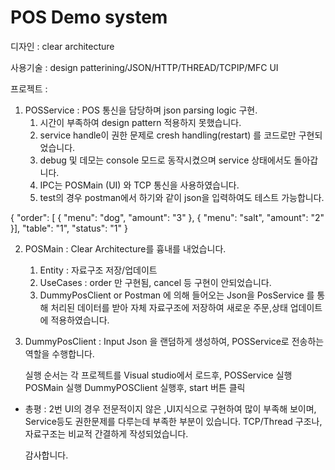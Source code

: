 # POS Demo system

디자인 : clear architecture

사용기술 : design patterining/JSON/HTTP/THREAD/TCPIP/MFC UI

프로젝트 :

1. POSService : POS 통신을 담당하며 json parsing logic 구현.
   1) 시간이 부족하여 design pattern 적용하지 못했습니다.
   2) service handle이 권한 문제로 cresh handling(restart) 를 코드로만 구현되었습니다.
   3) debug 및 데모는 console 모드로 동작시켰으며 service 상태에서도 돌아갑니다.
   4) IPC는 POSMain (UI) 와 TCP 통신을 사용하였습니다.
   5) test의 경우 postman에서 하기와 같이 json을 입력하여도 테스트 가능합니다.
      
{
    "order": [
        {
            "menu": "dog",
            "amount": "3"
        },
        {
            "menu": "salt",
            "amount": "2"
        }],
    "table": "1",
    "status": "1"
}

2. POSMain : Clear Architecture를 흉내를 내었습니다.
   1) Entity : 자료구조 저장/업데이트
   2) UseCases : order 만 구현됨, cancel 등 구현이 안되었습니다.
   3) DummyPosClient or Postman 에 의해 들어오는 Json을 PosService 를 통해 처리된 데이터를 받아 자체 자료구조에 저장하여 새로운 주문,상태 업데이트에 적용하였습니다.

3. DummyPosClient : Input Json 을 랜덤하게 생성하여, POSService로 전송하는 역할을 수행합니다.


   실행 순서는 각 프로젝트를 Visual studio에서 로드후,
   POSService 실행
   POSMain 실행
   DummyPOSClient 실행후, start 버튼 클릭


* 총평 : 2번 UI의 경우 전문적이지 않은 ,UI지식으로 구현하여 많이 부족해 보이며, Service등도 권한문제를 다루는데 부족한 부분이 있습니다.
  TCP/Thread 구조나, 자료구조는 비교적 간결하게 작성되었습니다.


  감사합니다.




